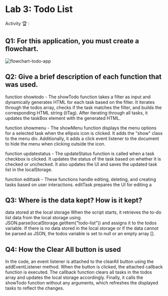 # Lab 3: Todo List

<!--
Group : GREENHORN
1. Name: AMMAR IBRAHIM BIN MOHAMED, Matrix No: SX220326ECJH, Github ID: ammaribrahim95
2. Name: SHANMUGADHARSHINI A/P MURALI Matrix No: SX201656ECRHF04, Github ID: Shan9821
3. Name: LOGESWARY A/P KRISHNAMOORTHY, Matrix No: SX211705ECRHF04, Github ID: Logeswary98
4. Name: ADAM SHAH BIN MOHD FAIZAL, Matrix No: SX190401CSJS04 , Github ID: adamshahmf
-->

Activity 🏆 :
## Q1: For this application, you must create a flowchart.

![flowchart-todo-app]()

## Q2: Give a brief description of each function that was used.
function showtodo - The showTodo function takes a filter as input and dynamically generates HTML for each task based on the filter. It iterates through the todos array, checks if the task matches the filter, and builds the corresponding HTML string (liTag). After iterating through all tasks, it updates the taskBox element with the generated HTML.

function showmenu - The showMenu function displays the menu options for a selected task when the ellipsis icon is clicked. It adds the "show" class to the menu div. Additionally, it adds a click event listener to the document to hide the menu when clicking outside the icon.

function updatestatus - The updateStatus function is called when a task checkbox is clicked. It updates the status of the task based on whether it is checked or unchecked. It also updates the UI and saves the updated task list in the localStorage.

function edittask - These functions handle editing, deleting, and creating tasks based on user interactions. editTask prepares the UI for editing a

## Q3: Where is the data kept? How is it kept?
data stored at the local storage
When the script starts, it retrieves the to-do list data from the local storage using JSON.parse(localStorage.getItem("todo-list")) and assigns it to the todos variable. If there is no data stored in the local storage or if the data cannot be parsed as JSON, the todos variable is set to null or an empty array [].

## Q4: How the Clear All button is used
In the code, an event listener is attached to the clearAll button using the addEventListener method. When the button is clicked, the attached callback function is executed. The callback function clears all tasks in the todos array and updates the local storage accordingly. Finally, it calls the showTodo function without any arguments, which refreshes the displayed tasks to reflect the changes.